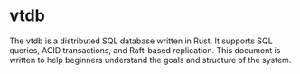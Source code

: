 # vtdb
The vtdb is a distributed SQL database written in Rust. It supports SQL queries, ACID transactions, and Raft-based replication. This document is written to help beginners understand the goals and structure of the system.
